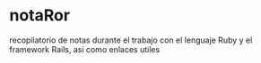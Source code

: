 # notaRor
recopilatorio de notas durante el trabajo con el lenguaje Ruby y el framework Rails, asi como enlaces utiles
